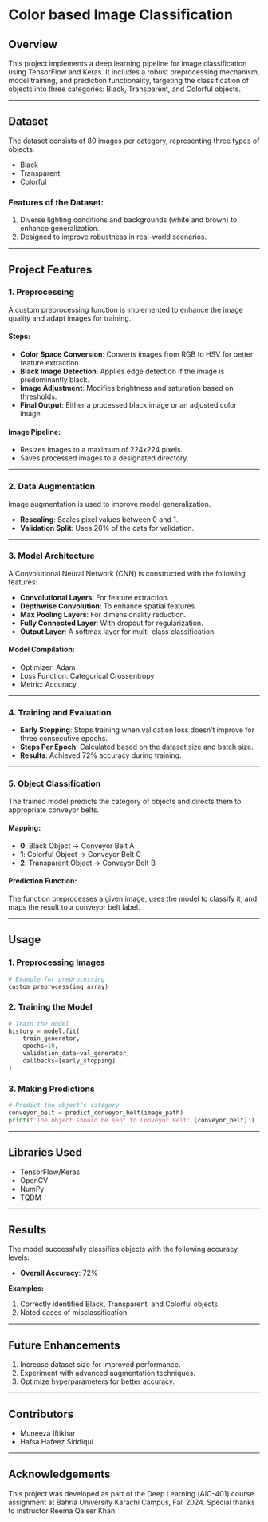 # Color based Image Classification

## Overview
This project implements a deep learning pipeline for image classification using TensorFlow and Keras. It includes a robust preprocessing mechanism, model training, and prediction functionality, targeting the classification of objects into three categories: Black, Transparent, and Colorful objects.

---

## Dataset

The dataset consists of 80 images per category, representing three types of objects:
- Black
- Transparent
- Colorful

### Features of the Dataset:
1. Diverse lighting conditions and backgrounds (white and brown) to enhance generalization.
2. Designed to improve robustness in real-world scenarios.

---

## Project Features

### 1. Preprocessing
A custom preprocessing function is implemented to enhance the image quality and adapt images for training.

#### Steps:
- **Color Space Conversion**: Converts images from RGB to HSV for better feature extraction.
- **Black Image Detection**: Applies edge detection if the image is predominantly black.
- **Image Adjustment**: Modifies brightness and saturation based on thresholds.
- **Final Output**: Either a processed black image or an adjusted color image.

#### Image Pipeline:
- Resizes images to a maximum of 224x224 pixels.
- Saves processed images to a designated directory.

---

### 2. Data Augmentation
Image augmentation is used to improve model generalization.
- **Rescaling**: Scales pixel values between 0 and 1.
- **Validation Split**: Uses 20% of the data for validation.

---

### 3. Model Architecture
A Convolutional Neural Network (CNN) is constructed with the following features:
- **Convolutional Layers**: For feature extraction.
- **Depthwise Convolution**: To enhance spatial features.
- **Max Pooling Layers**: For dimensionality reduction.
- **Fully Connected Layer**: With dropout for regularization.
- **Output Layer**: A softmax layer for multi-class classification.

#### Model Compilation:
- Optimizer: Adam
- Loss Function: Categorical Crossentropy
- Metric: Accuracy

---

### 4. Training and Evaluation
- **Early Stopping**: Stops training when validation loss doesn’t improve for three consecutive epochs.
- **Steps Per Epoch**: Calculated based on the dataset size and batch size.
- **Results**: Achieved 72% accuracy during training.

---

### 5. Object Classification
The trained model predicts the category of objects and directs them to appropriate conveyor belts.

#### Mapping:
- **0**: Black Object → Conveyor Belt A
- **1**: Colorful Object → Conveyor Belt C
- **2**: Transparent Object → Conveyor Belt B

#### Prediction Function:
The function preprocesses a given image, uses the model to classify it, and maps the result to a conveyor belt label.

---

## Usage

### 1. Preprocessing Images
```python
# Example for preprocessing
custom_preprocess(img_array)
```

### 2. Training the Model
```python
# Train the model
history = model.fit(
    train_generator,
    epochs=10,
    validation_data=val_generator,
    callbacks=[early_stopping]
)
```

### 3. Making Predictions
```python
# Predict the object’s category
conveyor_belt = predict_conveyor_belt(image_path)
print(f'The object should be sent to Conveyor Belt: {conveyor_belt}')
```

---

## Libraries Used
- TensorFlow/Keras
- OpenCV
- NumPy
- TQDM

---

## Results
The model successfully classifies objects with the following accuracy levels:
- **Overall Accuracy**: 72%

**Examples:**
1. Correctly identified Black, Transparent, and Colorful objects.
2. Noted cases of misclassification.

---

## Future Enhancements
1. Increase dataset size for improved performance.
2. Experiment with advanced augmentation techniques.
3. Optimize hyperparameters for better accuracy.

---

## Contributors
- Muneeza Iftikhar
- Hafsa Hafeez Siddiqui


---

## Acknowledgements
This project was developed as part of the Deep Learning (AIC-401) course assignment at Bahria University Karachi Campus, Fall 2024. Special thanks to instructor Reema Qaiser Khan.

